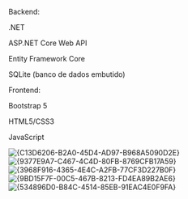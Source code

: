 Backend:

.NET 

ASP.NET Core Web API

Entity Framework Core

SQLite (banco de dados embutido)

Frontend:

Bootstrap 5

HTML5/CSS3

JavaScript



![{C13D6206-B2A0-45D4-AD97-B968A5090D2E}](https://github.com/user-attachments/assets/fd943895-b1d2-42b2-839f-6ec4365688fa)
![{9377E9A7-C467-4C4D-80FB-8769CFB17A59}](https://github.com/user-attachments/assets/832b4c41-2c5d-45c3-8bb1-e596f4485a9d)
![{3968F916-4365-4E4C-A2FB-77CF3D227B0F}](https://github.com/user-attachments/assets/29e1b1eb-acf9-46b4-8127-3db58f6cd991)
![{9BD15F7F-00C5-467B-8213-FD4EA89B2AE6}](https://github.com/user-attachments/assets/045c1799-1fac-478a-b5d6-eda6931035a6)
![{534896D0-B84C-4514-85EB-91EAC4E0F9FA}](https://github.com/user-attachments/assets/43d3423c-c01d-4344-9b4a-e3cbfdc1cfa7)

